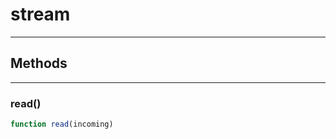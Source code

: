 <!-- @rev 956a68f77b8d1f6365f9a63a6fef1762 a1202b -->
# stream

----




## Methods

------------------------------------------------------------------------
### read()

```js
function read(incoming) 
```



